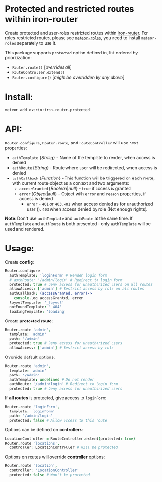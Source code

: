 Protected and restricted routes within iron-router
========
Create protected and user-roles restricted routes within [iron-router](https://atmospherejs.com/iron/router).
For roles-restricted routes, please see [`meteor-roles`](https://github.com/alanning/meteor-roles), you need to install `meteor-roles` separately to use it.

This package supports `protected` option defined in, list ordered by prioritization:
 - `Router.route()` [*overrides all*]
 - `RouteController.extend()`
 - `Router.configure()` [*might be overridden by any above*]

Install:
========
```shell
meteor add ostrio:iron-router-protected
```

API:
========
`Router.configure`, `Router.route`, and `RouteController` will use next properties:
 - `authTemplate` {*String*} - Name of the template to render, when access is denied
 - `authRoute` {*String*} - Route where user will be redirected, when access is denied
 - `authCallback` {*Function*} - This function will be triggered on each route, with current route-object as a context and two arguments:
    * `accessGranted` {*Boolean*|*null*} - `true` if access is granted
    * `error` {*Object*|*null*} - Object with `error` and `reason` properties, if access is denied
      - `error` - `401` or `403`. `401` when access denied as for unauthorized user (). `403` when access denied by role (Not enough rights).

__Note__: Don't use `authTemplate` and `authRoute` at the same time. If `authTemplate` and `authRoute` is both presented - only `authTemplate` will be used and rendered.


Usage:
========
Create __config__:
```coffeescript
Router.configure
  authTemplate: 'loginForm' # Render login form
  # authRoute: '/admin/login' # Redirect to login form
  protected: true # Deny access for unauthorized users on all routes
  allowAccess: ['admin'] # Restrict access by role on all routes
  authCallback: (accessGranted, error)->
    console.log accessGranted, error
  layoutTemplate: '_layout'
  notFoundTemplate: '_404'
  loadingTemplate: 'loading'
```

Create __protected route__:
```coffeescript
Router.route 'admin',
  template: 'admin'
  path: '/admin'
  protected: true # Deny access for unauthorized users
  allowAccess: ['admin'] # Restrict access by role
```

Override default options:
```coffeescript
Router.route 'admin',
  template: 'admin'
  path: '/admin'
  authTemplate: undefined # Do not render
  authRoute: '/admin/login' # Redirect to login form
  protected: true # Deny access for unauthorized users
```

If __all routes__ is protected, give access to `loginForm`:
```coffeescript
Router.route 'loginForm',
  template: 'loginForm'
  path: '/admin/login'
  protected: false # Allow access to this route
```

Options can be defined on __controllers__:
```coffeescript
LocationController = RouteController.extend(protected: true)
Router.route 'locations',
  controller: LocationController # Will be protected
```

Options on routes will override __controller__ options:
```coffeescript
Router.route 'location',
  controller: 'LocationController'
  protected: false # Won't be protected
```
